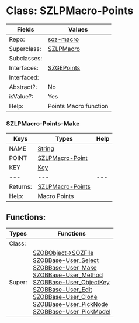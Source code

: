 
# Class:	SZLPMacro-Points

| Fields | Values |
| --------- | --------- |
| Repo: | [soz-macro](/repos/soz-macro.html) |
| Superclass: | [SZLPMacro](SZLPMacro.html) |
| Subclasses: |  |
| Interfaces: | [SZGEPoints](SZGEPoints.html) |
| Interfaced: |  |
| Abstract?: | No |
| isValue?: | Yes |
| Help: | Points Macro function |

### SZLPMacro-Points-Make

| Keys | Types | Help |
| --------- | --------- | --------- |
| NAME | [String](String.html) |  |
| POINT | [SZLPMacro-Point](SZLPMacro-Point.html) |  |
| KEY | [Key](Key.html) |  |
| --- | --- | --- |
| Returns: | [SZLPMacro-Points](SZLPMacro-Points.html) |
| Help: | Macro Points |


## Functions:

| Types | Functions |
| --------- | --------- |
| Class: |  |
| Super: | [SZOBObject->SOZFile](SZOBObject.html) <br> [SZOBBase-User_Select](SZOBBase.html) <br> [SZOBBase-User_Make](SZOBBase.html) <br> [SZOBBase-User_Method](SZOBBase.html) <br> [SZOBBase-User_ObjectKey](SZOBBase.html) <br> [SZOBBase-User_Edit](SZOBBase.html) <br> [SZOBBase-User_Clone](SZOBBase.html) <br> [SZOBBase-User_PickNode](SZOBBase.html) <br> [SZOBBase-User_PickModel](SZOBBase.html) |


